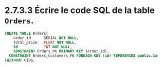 # 2.7.3.3 Écrire le code SQL de la table `Orders`.

```sql
CREATE TABLE Orders(
	order_id      SERIAL NOT NULL,
	total_price   FLOAT NOT NULL,
	id            INT NOT NULL,
	CONSTRAINT Orders_PK PRIMARY KEY (order_id),
  CONSTRAINT Orders_Customers_FK FOREIGN KEY (id) REFERENCES public.Customers(id)
)WITHOUT OIDS;
```